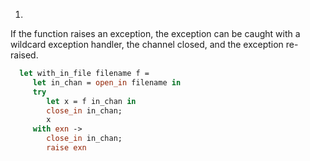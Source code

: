 1.
  If the function raises an exception, the exception can be caught with a wildcard exception handler,
  the channel closed, and the exception re-raised.
```ocaml
  let with_in_file filename f =
     let in_chan = open_in filename in
     try
        let x = f in_chan in
        close_in in_chan;
        x
     with exn ->
        close_in in_chan;
        raise exn
```

